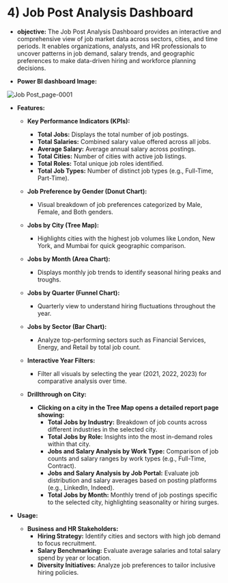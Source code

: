 # 4) Job Post Analysis Dashboard

* **objective:** The Job Post Analysis Dashboard provides an interactive and comprehensive view of job market data across sectors, cities, and time periods. It enables organizations, analysts, and HR professionals to uncover patterns in job demand, salary trends, and geographic preferences to make data-driven hiring and workforce planning decisions.


* **Power BI dashboard Image:**

![Job Post_page-0001](https://github.com/user-attachments/assets/a3e30780-007a-438b-bf94-1b7becd41264)

* **Features:**
  * **Key Performance Indicators (KPIs):**
    * **Total Jobs:** Displays the total number of job postings.
    * **Total Salaries:** Combined salary value offered across all jobs.
    * **Average Salary:** Average annual salary across postings.
    * **Total Cities:** Number of cities with active job listings.
    * **Total Roles:** Total unique job roles identified.
    * **Total Job Types:** Number of distinct job types (e.g., Full-Time, Part-Time).

  * **Job Preference by Gender (Donut Chart):**
    * Visual breakdown of job preferences categorized by Male, Female, and Both genders.

  * **Jobs by City (Tree Map):**
    * Highlights cities with the highest job volumes like London, New York, and Mumbai for quick geographic comparison.

  * **Jobs by Month (Area Chart):**
    * Displays monthly job trends to identify seasonal hiring peaks and troughs.

  * **Jobs by Quarter (Funnel Chart):**
    * Quarterly view to understand hiring fluctuations throughout the year.

  * **Jobs by Sector (Bar Chart):**
    * Analyze top-performing sectors such as Financial Services, Energy, and Retail by total job count.

  * **Interactive Year Filters:**
    * Filter all visuals by selecting the year (2021, 2022, 2023) for comparative analysis over time.

  * **Drillthrough on City:**
    * **Clicking on a city in the Tree Map opens a detailed report page showing:**
      * **Total Jobs by Industry:** Breakdown of job counts across different industries in the selected city.
      * **Total Jobs by Role:** Insights into the most in-demand roles within that city.
      * **Jobs and Salary Analysis by Work Type:** Comparison of job counts and salary ranges by work types (e.g., Full-Time, Contract).
      * **Jobs and Salary Analysis by Job Portal:** Evaluate job distribution and salary averages based on posting platforms (e.g., LinkedIn, Indeed).
      * **Total Jobs by Month:** Monthly trend of job postings specific to the selected city, highlighting seasonality or hiring surges.


 * **Usage:**
    * **Business and HR Stakeholders:**
      *  **Hiring Strategy:** Identify cities and sectors with high job demand to focus recruitment.
      *  **Salary Benchmarking:** Evaluate average salaries and total salary spend by year or location.
      *  **Diversity Initiatives:** Analyze job preferences to tailor inclusive hiring policies.
